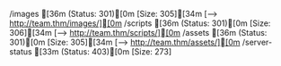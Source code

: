 /images              [36m (Status: 301)[0m [Size: 305][34m [--> http://team.thm/images/][0m
/scripts             [36m (Status: 301)[0m [Size: 306][34m [--> http://team.thm/scripts/][0m
/assets              [36m (Status: 301)[0m [Size: 305][34m [--> http://team.thm/assets/][0m
/server-status       [33m (Status: 403)[0m [Size: 273]
